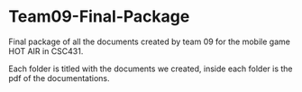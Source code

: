 # Team09-Final-Package
Final package of all the documents created by team 09 for the mobile game HOT AIR in CSC431.

Each folder is titled with the documents we created, inside each folder is the pdf of the documentations.
